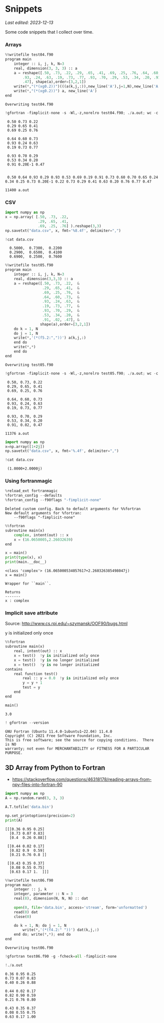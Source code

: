 # Snippets

*Last edited: 2023-12-13*

Some code snippets that I collect over time.

### Arrays


```python
%%writefile test04.f90
program main
    integer :: i, j, k, N=3
    real, dimension(3, 3, 3) :: a
    a = reshape([.50, .73, .22, .29, .65, .41, .69, .25, .76, .64, .60, .73, &
        .93, .24, .63, .19, .73, .77, .93, .70, .29, .53, .34, .20, .91, .02, &
        .47], shape(a),order=[3,2,1])
    write(*,"(*(xg0.2))")(((a(k,j,:)),new_line('A'),j=1,N),new_line('A'),k=1,N)
    write(*,"(*(xg0.2))") a, new_line('A')
end
```

    Overwriting test04.f90



```python
!gfortran -fimplicit-none -s -Wl,-z,norelro test04.f90; ./a.out; wc -c a.out
```

     0.50 0.73 0.22 
     0.29 0.65 0.41 
     0.69 0.25 0.76 
     
     0.64 0.60 0.73 
     0.93 0.24 0.63 
     0.19 0.73 0.77 
     
     0.93 0.70 0.29 
     0.53 0.34 0.20 
     0.91 0.20E-1 0.47 
     
    
     0.50 0.64 0.93 0.29 0.93 0.53 0.69 0.19 0.91 0.73 0.60 0.70 0.65 0.24 0.34 0.25 0.73 0.20E-1 0.22 0.73 0.29 0.41 0.63 0.20 0.76 0.77 0.47 
    
    11400 a.out


### CSV


```python
import numpy as np
x = np.array( [.50, .73, .22, 
               .29, .65, .41, 
               .69, .25, .76] ).reshape(3,3)
np.savetxt("data.csv", x, fmt='%8.4f', delimiter=",")
```


```python
!cat data.csv
```

      0.5000,  0.7300,  0.2200
      0.2900,  0.6500,  0.4100
      0.6900,  0.2500,  0.7600



```python
%%writefile test05.f90
program main
    integer :: i, j, k, N=3
    real, dimension(3,3,3) :: a
    a = reshape([.50, .73, .22,  &
                 .29, .65, .41,  &
                 .69, .25, .76,  &
                 .64, .60, .73,  &
                 .93, .24, .63,  &
                 .19, .73, .77,  &
                 .93, .70, .29,  &
                 .53, .34, .20,  &
                 .91, .02, .47], &
                shape(a),order=[3,2,1])
    do k = 1, N
    do j = 1, N
    write(*,'(*(f5.2:","))') a(k,j,:)
    end do
    write(*,*)
    end do
end
```

    Overwriting test05.f90



```python
!gfortran -fimplicit-none -s -Wl,-z,norelro test05.f90; ./a.out; wc -c a.out
```

     0.50, 0.73, 0.22
     0.29, 0.65, 0.41
     0.69, 0.25, 0.76
    
     0.64, 0.60, 0.73
     0.93, 0.24, 0.63
     0.19, 0.73, 0.77
    
     0.93, 0.70, 0.29
     0.53, 0.34, 0.20
     0.91, 0.02, 0.47
    
    11376 a.out



```python
import numpy as np
x=np.array([1+2j])
np.savetxt("data.csv", x, fmt='%.4f', delimiter=",")
```


```python
!cat data.csv
```

     (1.0000+2.0000j)


### Using fortranmagic


```python
%reload_ext fortranmagic
%fortran_config --defaults
%fortran_config --f90flags "-fimplicit-none"
```



    Deleted custom config. Back to default arguments for %%fortran
    New default arguments for %fortran:
    	--f90flags "-fimplicit-none"



```python
%%fortran
subroutine main(x)
    complex, intent(out) :: x
    x = (16.0650005,2.26032639)
end
```


```python
x = main()
print(type(x), x)
print(main.__doc__)
```

    <class 'complex'> (16.065000534057617+2.260326385498047j)
    x = main()
    
    Wrapper for ``main``.
    
    Returns
    -------
    x : complex
    


### Implicit save attribute
Source: http://www.cs.rpi.edu/~szymansk/OOF90/bugs.html

y is initialized only once


```python
%%fortran
subroutine main(x)
    real, intent(out) :: x
    x = test()  !y is initialized only once
    x = test()  !y is no longer initialized
    x = test()  !y is no longer initialized
contains
    real function test()
        real :: y = 0.0  !y is initialized only once
        y = y + 1
        test = y
    end
end
```


```python
main()
```




    3.0




```python
! gfortran --version
```

    GNU Fortran (Ubuntu 11.4.0-1ubuntu1~22.04) 11.4.0
    Copyright (C) 2021 Free Software Foundation, Inc.
    This is free software; see the source for copying conditions.  There is NO
    warranty; not even for MERCHANTABILITY or FITNESS FOR A PARTICULAR PURPOSE.
    


## 3D Array from Python to Fortran
- https://stackoverflow.com/questions/46318178/reading-arrays-from-npy-files-into-fortran-90


```python
import numpy as np
A = np.random.rand(3, 3, 3)
```


```python
A.T.tofile('data.bin')
```


```python
np.set_printoptions(precision=2)
print(A)
```

    [[[0.36 0.95 0.25]
      [0.73 0.07 0.83]
      [0.4  0.26 0.88]]
    
     [[0.44 0.02 0.17]
      [0.82 0.9  0.59]
      [0.21 0.76 0.8 ]]
    
     [[0.43 0.35 0.37]
      [0.08 0.55 0.75]
      [0.63 0.17 1.  ]]]



```python
%%writefile test06.f90
program main
    integer :: j, k           
    integer, parameter :: N = 3
    real(8), dimension(N, N, N) :: dat
    
    open(0, file='data.bin', access='stream', form='unformatted')
    read(0) dat
    close(0)

    do k = 1, N; do j = 1, N
        write(*,'(*(f4.2:" "))') dat(k,j,:)
    end do; write(*,*); end do
end
```

    Overwriting test06.f90



```python
!gfortran test06.f90 -g -fcheck=all -fimplicit-none
```


```python
!./a.out
```

    0.36 0.95 0.25
    0.73 0.07 0.83
    0.40 0.26 0.88
    
    0.44 0.02 0.17
    0.82 0.90 0.59
    0.21 0.76 0.80
    
    0.43 0.35 0.37
    0.08 0.55 0.75
    0.63 0.17 1.00
    



```python

```
